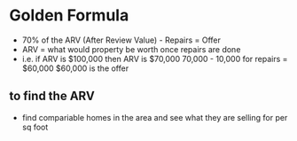 # Golden Formula
 * 70% of the ARV (After Review Value) - Repairs = Offer
 * ARV = what would property be worth once repairs are done
 * i.e. if ARV is $100,000 then ARV is $70,000
        70,000 - 10,000 for repairs = $60,000
        $60,000 is the offer

## to find the ARV
  * find compariable homes in the area and see what they are selling for per sq foot
